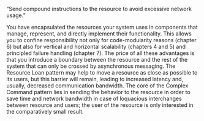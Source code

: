 “Send compound instructions to the resource to avoid excessive network usage.”

You have encapsulated the resources your system uses in components that manage, represent, and directly implement their functionality. This allows you to confine responsibility not only for code-modularity reasons (chapter 6) but also for vertical and horizontal scalability (chapters 4 and 5) and principled failure handling (chapter 7). The price of all these advantages is that you introduce a boundary between the resource and the rest of the system that can only be crossed by asynchronous messaging. The Resource Loan pattern may help to move a resource as close as possible to its users, but this barrier will remain, leading to increased latency and, usually, decreased communication bandwidth. The core of the Complex Command pattern lies in sending the behavior to the resource in order to save time and network bandwidth in case of loquacious interchanges between resource and users; the user of the resource is only interested in the comparatively small result.
